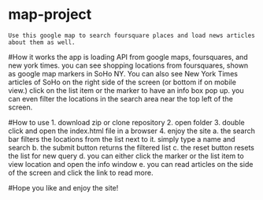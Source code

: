 # map-project
	Use this google map to search foursquare places and load news articles about them as well.

#How it works
	the app is loading API from google maps, foursquares, and new york times. you can see shopping locations from foursquares, shown as google map markers in SoHo NY.
	You can also see New York Times articles of SoHo on the right side of the screen (or bottom if on mobile view.) click on the list item or the marker to have an info
	box pop up. you can even filter the locations in the search area near the top left of the screen.
	
#How to use
	1. download zip or clone repository
	2. open folder
	3. double click and open the index.html file in a browser
	4. enjoy the site
		a. the search bar filters the locations from the list next to it. simply type a name and search
		b. the submit button returns the filtered list
		c. the reset button resets the list for new query
		d. you can either click the marker or the list item to view location and open the info window
		e. you can read articles on the side of the screen and click the link to read more.
		
#Hope you like and enjoy the site!